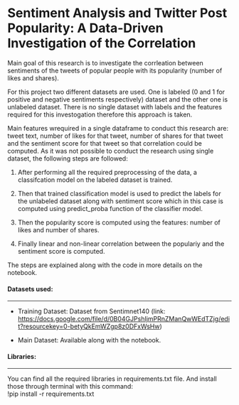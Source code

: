 # Sentiment Analysis and Twitter Post Popularity: A Data-Driven Investigation of the Correlation

Main goal of this research is to investigate the corrleation between sentiments of the tweets of popular people with its popularity (number of likes and shares).

For this project two different datasets are used. One is labeled (0 and 1 for positive and negative sentiments respectively) dataset and the other one is unlabeled dataset. There is no single dataset with labels and the features required for this investogation therefore this approach is taken.

Main features wrequired in a single dataframe to conduct this research are: tweet text, number of likes for that tweet, number of shares for that tweet and the sentiment score for that tweet so that correlation could be computed. As it was not possible to conduct the research using single dataset, the following steps are followed:

1. After performing all the required preprocessing of the data, a classifcation model on the labeled dataset is trained.

2. Then that trained classification model is used to predict the labels for the unlabeled dataset along with sentiment score which in this case is computed using predict_proba function of the classifier model.

3. Then the popularity score is computed using the features: number of likes and number of shares.

4. Finally linear and non-linear correlation between the populariy and the sentiment score is computed.

The steps are explained along with the code in more details on the notebook.

#### Datasets used: 
___
* Training Dataset: Dataset from Sentimnet140 (link: https://docs.google.com/file/d/0B04GJPshIjmPRnZManQwWEdTZjg/edit?resourcekey=0-betyQkEmWZgp8z0DFxWsHw)

* Main Dataset: Available along with the notebook. 

#### Libraries: 
___
You can find all the required libraries in requirements.txt file. And install those through terminal with this command:</br>
!pip install -r requirements.txt
